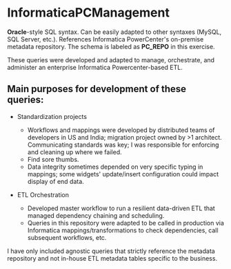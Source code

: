 # InformaticaPCManagement

**Oracle**-style SQL syntax. Can be easily adapted to other syntaxes (MySQL, SQL Server, etc.).
References Informatica PowerCenter's on-premise metadata repository.
The schema is labeled as **PC_REPO** in this exercise.

These queries were developed and adapted to manage, orchestrate, and administer an enterprise Informatica Powercenter-based ETL.

## Main purposes for development of these queries:
* Standardization projects
  * Workflows and mappings were developed by distributed teams of developers in US and India; migration project owned by >1 architect. Communicating standards was key; I was responsible for enforcing and cleaning up where we failed. 
  * Find sore thumbs.
  * Data integrity sometimes depended on very specific typing in mappings; some widgets' update/insert configuration could impact display of end data.

* ETL Orchestration
  * Developed master workflow to run a resilient data-driven ETL that managed dependency chaining and scheduling.
  * Queries in this repository were adapted to be called in production via Informatica mappings/transformations to check dependencies, call subsequent workflows, etc.
  
 I have only included agnostic queries that strictly reference the metadata repository and not in-house ETL metadata tables specific to the business.
 
 
